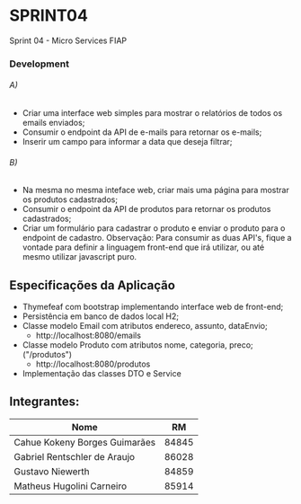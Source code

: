# SPRINT04
Sprint 04 - Micro Services FIAP


### Development

###### A) 
 - Criar uma interface web simples para mostrar o relatórios de todos os emails enviados;
- Consumir o endpoint da API de e-mails para retornar os e-mails;
- Inserir um campo para informar a data que deseja filtrar;

###### B) 
- Na mesma no mesma inteface web, criar mais uma página para mostrar os produtos cadastrados;
- Consumir o endpoint da API de produtos para retornar os produtos cadastrados;
- Criar um formulário para cadastrar o produto e enviar o produto para o endpoint de cadastro.
Observação: Para consumir as duas API's, fique a vontade para definir a linguagem front-end que irá utilizar, ou até mesmo utilizar javascript puro.

Especificações da Aplicação   
- 
- Thymefeaf com bootstrap implementando interface web de front-end;
- Persistência em banco de dados local H2;
- Classe modelo Email com atributos endereco, assunto, dataEnvio; 
  -  http://localhost:8080/emails
- Classe modelo Produto com atributos nome, categoria, preco; ("/produtos")
  - http://localhost:8080/produtos
- Implementação das classes DTO e Service


## Integrantes: 
| Nome | RM |
| ------ | ------ |
| Cahue Kokeny Borges Guimarães | 84845 |
| Gabriel Rentschler de Araujo | 86028 |
| Gustavo Niewerth | 84859 |
| Matheus Hugolini Carneiro | 85914 |
